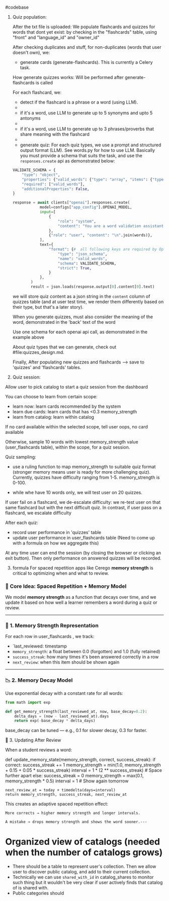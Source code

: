 #codebase 
1. Quiz population:

    After the txt file is uploaded: We populate flashcards and quizzes for words that dont yet exist: by checking in the "flashcards" table, using "front" and "language_id" and "owner_id"

    After checking duplicates and stuff, for non-duplicates (words that user doesn't own), we:

    - generate cards (generate-flashcards). This is currently a Celery task. 
    
    How generate quizzes works: Will be performed after generate-flashcards is called
    
    For each flashcard, we:
    
    - detect if the flashcard is a phrase or a word (using LLM).
    - 
    - if it's a word, use LLM to generate up to 5 synonyms and upto 5 antonyms
    - 
    - if it's a word, use LLM to generate up to 3 phrases/proverbs that share meaning with the flashcard
    - 
    - generate quiz: For each quiz types, we use a prompt and structured output format (LLM). See words.py for how to use LLM. Basically you must provide a schema that suits the task, and use the `responses.create` api as demonstrated below:
    ```python
    VALIDATE_SCHEMA = {
        "type": "object",
        "properties": {"valid_words": {"type": "array", "items": {"type": "string"}}},
        "required": ["valid_words"],
        "additionalProperties": False,
    }
    
    response = await clients["openai"].responses.create(
                model=configs["app_config"].OPENAI_MODEL,
                input=[
                    {
                        "role": "system",
                        "content": "You are a word validation assistant. Filter out any invalid entries that are not words or meaningful phrases.",
                    },
                    {"role": "user", "content": "\n".join(words)},
                ],
                text={
                    "format": {#  all following keys are required by OpenAI
                        "type": "json_schema",
                        "name": "valid_words",
                        "schema": VALIDATE_SCHEMA,
                        "strict": True,
                    }
                },
            )
            result = json.loads(response.output[0].content[0].text)
    ```
    
    we will store quiz content as a json string in the `content` column of quizzes table (and at user test time, we render them differently based on their type, but that's a later story). 

    When you generate quizzes, must also consider the meaning of the word, demonstrated in the 'back' text of the word 

    Use one schema for each openai api call, as demonstrated in the example above

    About quiz types that we can generate, check out #file:quizzes_design.md. 
    
    Finally, After populating new quizzes and flashcards --> save to 'quizzes' and 'flashcards' tables.



2. Quiz session:

Allow user to pick catalog to start a quiz session from the dashboard

You can choose to learn from certain scope:
- learn now: learn cards recommended by the system
- learn due cards: learn cards that has <0.3 memory_strength
- learn from catalog: learn within catalog

If no card available within the selected scope, tell user oops, no card available

Otherwise, sample 10 words with lowest memory_strength value (user_flashcards table), within the scope, for a quiz session. 

Quiz sampling:
  - use a ruling function to map memory_strength to suitable quiz format (stronger memory means user is ready for more challenging quiz). Currently, quizzes have difficulty ranging from 1-5. memory_strength is 0-100.

  - while whe have 10 words only, we will test user on 20 quizzes.

If user fail on a flashcard, we de-escalate difficulty: we re-test user on that same flashcard but with the next difficult quiz.
In contrast, if user pass on a flashcard, we escalate difficulty

After each quiz:
- record user performance in 'quizzes' table
- update user performance in user_flashcards table (Need to come up with a formula on how we aggregate this)

At any time user can end the session (by closing the browser or clicking an exit button). Then only performance on answered quizzes will be recorded.

3. formula
For spaced repetition apps like Cerego **memory strength** is critical to optimizing when and what to review.


### 🔁 **Core Idea: Spaced Repetition + Memory Model**
We model **memory strength** as a function that decays over time, and we update it based on how well a learner remembers a word during a quiz or review.

---

### 🧠 **1. Memory Strength Representation**
For each row in user_flashcards , we track:

- `last_reviewed: timestamp
- `memory_strength`: a float between 0.0 (forgotten) and 1.0 (fully retained)
- `success_streak`: how many times it's been answered correctly in a row
- `next_review`: when this item should be shown again

---

### 📉 **2. Memory Decay Model**
Use exponential decay with a constant rate for all words:

```python
from math import exp

def get_memory_strength(last_reviewed_at, now, base_decay=0.2):
    delta_days = (now - last_reviewed_at).days
    return exp(-base_decay * delta_days)
````

base_decay can be tuned — e.g., 0.1 for slower decay, 0.3 for faster.

🔄 3. Updating After Review

When a student reviews a word:

def update_memory_state(memory_strength, correct, success_streak):
    if correct:
        success_streak += 1
        memory_strength = min(1.0, memory_strength + 0.15 + 0.05 * success_streak)
        interval = 1 * (2 ** success_streak)  # Space further apart
    else:
        success_streak = 0
        memory_strength = max(0.1, memory_strength * 0.5)
        interval = 1  # Show again tomorrow

    next_review_at = today + timedelta(days=interval)
    return memory_strength, success_streak, next_review_at

This creates an adaptive spaced repetition effect:

    More corrects → higher memory strength and longer intervals.

    A mistake → drops memory strength and shows the word sooner.---



# Organized view of catalogs (needed when the number of catalogs grows)
 - There should be a table to represent user's collection. Then we allow user to discover public catalog, and add to their current collection.
 - Technically we can use `shared_with_id`  in catalog_shares to monitor such thing but it wouldn't be very clear if user actively finds that catalog of is shared with.
- Public categories should 
